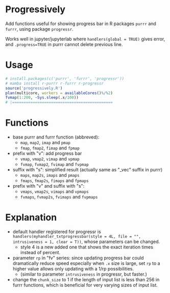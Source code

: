 # Progressively

Add functions useful for showing progress bar in R packages `purrr` and `furrr`, using package `progressr`.

Works well in jupyter/jupyterlab where `handlers(global = TRUE)` gives error, and `.progress=TRUE` in purrr cannot delete previous line.

# Usage
```r
# install.packages(c('purrr', 'furrr', 'progressr'))
# mamba install r-purrr r-furrr r-progressr
source('progressively.R')
plan(multicore, workers = availableCores()%/%2)
fvmap(1:200, ~Sys.sleep(.x/100))
# |============================================                          | 126/200         
```

# Functions
- base purrr and furrr function (abbreved): 
  - `map`, `map2`, `imap` and `pmap`
  - `fmap`, `fmap2`, `fimap` and `fpmap`
- prefix with "v": add progress bar
  - `vmap`, `vmap2`, `vimap` and `vpmap`
  - `fvmap`, `fvmap2`, `fvimap` and `fvpmap`
- suffix with "s": simplified result (actually same as "_vec" suffix in purrr)
  - `maps`, `map2s`, `imaps` and `pmaps`
  - `fmaps`, `fmap2s`, `fimaps` and `fpmaps`
- prefix with "v" and suffix with "s":
  - `vmaps`, `vmap2s`, `vimaps` and `vpmaps`
  - `fvmaps`, `fvmap2s`, `fvimaps` and `fvpmaps`

# Explanation
- default handler registered for progressr is `handlers(myhandler_txtprogressbar(style = 4L, file = "", intrusiveness = 1, clear = T))`, whose parameters can be changed.
  - style 4 is a new added one that shows the exact iteration times instead of percent.
- parameter `rp` in "fv" series: since updating progress bar could dramatically reduce speed especially when `.x` size is large, set `rp` to a higher value allows only updating with a 1/rp possibilities.
  - (similar to parameter `intrusiveness` in progressr, but faster.)
- change the `chunk_size` to 1 if the length of input list is less than 256 in furrr functions, which is beneficial for very varying sizes of input list.

